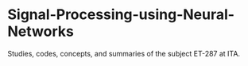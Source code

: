 # Signal-Processing-using-Neural-Networks
Studies, codes, concepts, and summaries of the subject ET-287 at ITA.
